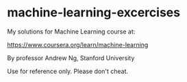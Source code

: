 # machine-learning-excercises
My solutions for Machine Learning course at:

https://www.coursera.org/learn/machine-learning

By professor Andrew Ng, Stanford University

Use for reference only.
Please don't cheat.
